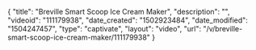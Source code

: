 {
    "title": "Breville Smart Scoop Ice Cream Maker",
    "description": "",
    "videoid": "111179938",
    "date_created": "1502923484",
    "date_modified": "1504247457",
    "type": "captivate",
    "layout": "video",
    "url": "\/v\/breville-smart-scoop-ice-cream-maker\/111179938"
}
